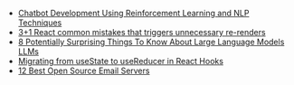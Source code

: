 <!-- daily.dev BOOKMARKS:START -->
- [Chatbot Development Using Reinforcement Learning and NLP Techniques](https://app.daily.dev/posts/eX7wxULQ0?utm_source=rss&utm_medium=bookmarks&utm_campaign=HXokpWzAezAZPdGcYtCZz)
- [3+1 React common mistakes that triggers unnecessary re-renders](https://app.daily.dev/posts/mT92SIqP5?utm_source=rss&utm_medium=bookmarks&utm_campaign=HXokpWzAezAZPdGcYtCZz)
- [8 Potentially Surprising Things To Know About Large Language Models LLMs](https://app.daily.dev/posts/iB3uBiCTj?utm_source=rss&utm_medium=bookmarks&utm_campaign=HXokpWzAezAZPdGcYtCZz)
- [Migrating from useState to useReducer in React Hooks](https://app.daily.dev/posts/sVXTjJvvJ?utm_source=rss&utm_medium=bookmarks&utm_campaign=HXokpWzAezAZPdGcYtCZz)
- [12 Best Open Source Email Servers](https://app.daily.dev/posts/vPcCA0Uyb?utm_source=rss&utm_medium=bookmarks&utm_campaign=HXokpWzAezAZPdGcYtCZz)
<!-- daily.dev BOOKMARKS:END -->
